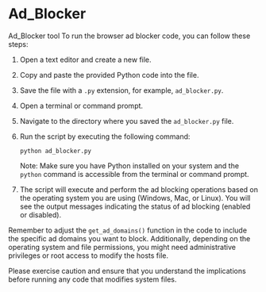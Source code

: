 # Ad_Blocker
Ad_Blocker tool 
To run the browser ad blocker code, you can follow these steps:

1. Open a text editor and create a new file.
2. Copy and paste the provided Python code into the file.
3. Save the file with a `.py` extension, for example, `ad_blocker.py`.
4. Open a terminal or command prompt.
5. Navigate to the directory where you saved the `ad_blocker.py` file.
6. Run the script by executing the following command:

   ```
   python ad_blocker.py
   ```

   Note: Make sure you have Python installed on your system and the `python` command is accessible from the terminal or command prompt.

7. The script will execute and perform the ad blocking operations based on the operating system you are using (Windows, Mac, or Linux). You will see the output messages indicating the status of ad blocking (enabled or disabled).

Remember to adjust the `get_ad_domains()` function in the code to include the specific ad domains you want to block. Additionally, depending on the operating system and file permissions, you might need administrative privileges or root access to modify the hosts file.

Please exercise caution and ensure that you understand the implications before running any code that modifies system files.
